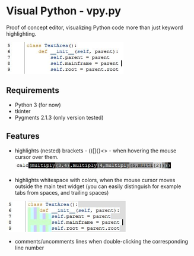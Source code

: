 # Visual Python - vpy.py
Proof of concept editor, visualizing Python code more than just keyword highlighting.

![keyword highlighting](https://raw.githubusercontent.com/RobinManoli/VisualPython/master/img/highlight.jpg)


## Requirements
- Python 3 (for now)
- tkinter
- Pygments 2.1.3 (only version tested)

## Features
- highlights (nested) brackets - ()[]{}<> - when hovering the mouse cursor over them.
![hover over code to highlight brackets](https://raw.githubusercontent.com/RobinManoli/VisualPython/master/img/brackets.jpg)


- highlights whitespace with colors, when the mouse cursor moves outside the main text widget (you can easily distinguish for example tabs from spaces, and trailing spaces)

![move mouse cursor outside textarea to see whitespace](https://raw.githubusercontent.com/RobinManoli/VisualPython/master/img/whitespace.jpg)

- comments/uncomments lines when double-clicking the corresponding line number